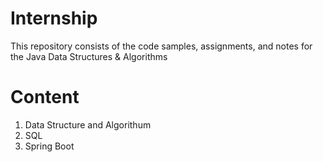 # Internship
This repository consists of the code samples, assignments, and notes for the Java Data Structures &amp; Algorithms

# Content
1. Data Structure and Algorithum
2. SQL
3. Spring Boot
